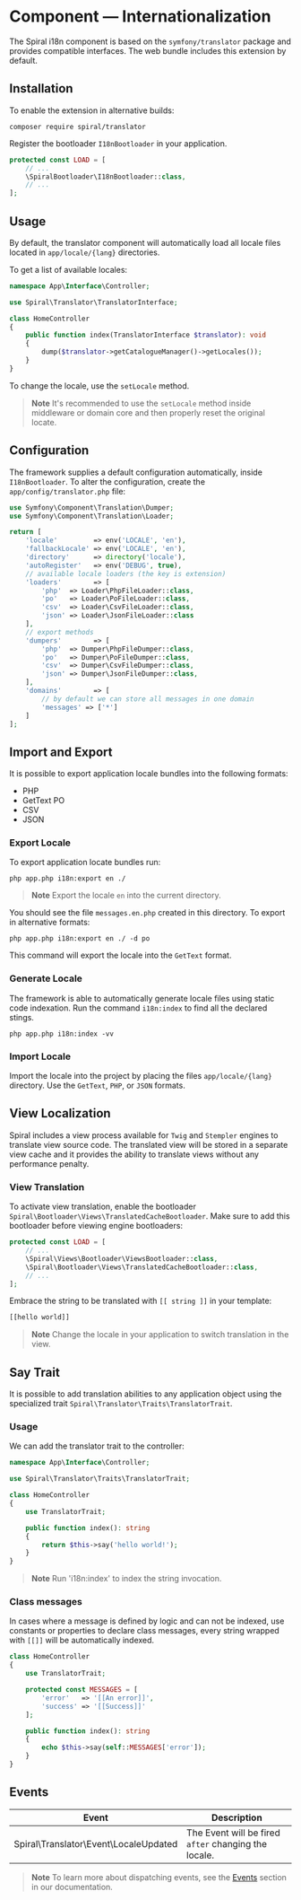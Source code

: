# Component — Internationalization

The Spiral i18n component is based on the `symfony/translator` package and provides compatible interfaces.
The web bundle includes this extension by default.

## Installation

To enable the extension in alternative builds:

```terminal
composer require spiral/translator
```

Register the bootloader `I18nBootloader` in your application.

```php app/src/Application/Kernel.php
protected const LOAD = [
    // ...
    \SpiralBootloader\I18nBootloader::class,
    // ...
];
```

## Usage

By default, the translator component will automatically load all locale files located in `app/locale/{lang}`
directories.

To get a list of available locales:

```php
namespace App\Interface\Controller;

use Spiral\Translator\TranslatorInterface;

class HomeController
{
    public function index(TranslatorInterface $translator): void
    {
        dump($translator->getCatalogueManager()->getLocales());
    }
}
```

To change the locale, use the `setLocale` method.

> **Note**
> It's recommended to use the `setLocale` method inside middleware or domain core and then properly reset the original
> locate.

## Configuration

The framework supplies a default configuration automatically, inside `I18nBootloader`. To alter the configuration,
create the `app/config/translator.php` file:

```php app/config/translator.php
use Symfony\Component\Translation\Dumper;
use Symfony\Component\Translation\Loader;

return [
    'locale'         => env('LOCALE', 'en'),
    'fallbackLocale' => env('LOCALE', 'en'),
    'directory'      => directory('locale'),
    'autoRegister'   => env('DEBUG', true),
    // available locale loaders (the key is extension)
    'loaders'        => [
        'php'  => Loader\PhpFileLoader::class,
        'po'   => Loader\PoFileLoader::class,
        'csv'  => Loader\CsvFileLoader::class,
        'json' => Loader\JsonFileLoader::class
    ],
    // export methods
    'dumpers'        => [
        'php'  => Dumper\PhpFileDumper::class,
        'po'   => Dumper\PoFileDumper::class,
        'csv'  => Dumper\CsvFileDumper::class,
        'json' => Dumper\JsonFileDumper::class,
    ],
    'domains'        => [
        // by default we can store all messages in one domain
        'messages' => ['*']
    ]
];
```

## Import and Export

It is possible to export application locale bundles into the following formats:

- PHP
- GetText PO
- CSV
- JSON

### Export Locale

To export application locate bundles run:

```terminal
php app.php i18n:export en ./
```

> **Note**
> Export the locale `en`  into the current directory.

You should see the file `messages.en.php` created in this directory. To export in alternative formats:

```terminal
php app.php i18n:export en ./ -d po
```

This command will export the locale into the `GetText` format.

### Generate Locale

The framework is able to automatically generate locale files using static code indexation. Run the command `i18n:index`
to find all the declared stings.

```terminal
php app.php i18n:index -vv
```

### Import Locale

Import the locale into the project by placing the files `app/locale/{lang}` directory. Use the `GetText`, `PHP`,
or `JSON` formats.

## View Localization

Spiral includes a view process available for `Twig` and `Stempler` engines to translate view source code. The 
translated view will be stored in a separate view cache and it provides the ability to translate views without any
performance penalty.

### View Translation

To activate view translation, enable the bootloader `Spiral\Bootloader\Views\TranslatedCacheBootloader`. Make sure to
add this bootloader before viewing engine bootloaders:

```php app/src/Application/Kernel.php
protected const LOAD = [
    // ...
    \Spiral\Views\Bootloader\ViewsBootloader::class,
    \Spiral\Bootloader\Views\TranslatedCacheBootloader::class,
    // ...
];
```

Embrace the string to be translated with `[[ string ]]` in your template:

```html
[[hello world]]
```

> **Note**
> Change the locale in your application to switch translation in the view.

## Say Trait

It is possible to add translation abilities to any application object using the specialized trait
`Spiral\Translator\Traits\TranslatorTrait`.

### Usage

We can add the translator trait to the controller:

```php
namespace App\Interface\Controller;

use Spiral\Translator\Traits\TranslatorTrait;

class HomeController
{
    use TranslatorTrait;

    public function index(): string
    {
        return $this->say('hello world!');
    }
}
```

> **Note**
> Run 'i18n:index' to index the string invocation.

### Class messages

In cases where a message is defined by logic and can not be indexed, use constants or properties to declare class messages, every string wrapped with `[[]]` will be automatically indexed.

```php
class HomeController 
{
    use TranslatorTrait;

    protected const MESSAGES = [
        'error'   => '[[An error]]',
        'success' => '[[Success]]'
    ];

    public function index(): string
    {
        echo $this->say(self::MESSAGES['error']);
    }
}
```

## Events

| Event                                 | Description                                          |
|---------------------------------------|------------------------------------------------------|
| Spiral\Translator\Event\LocaleUpdated | The Event will be fired `after` changing the locale. |

> **Note**
> To learn more about dispatching events, see the [Events](../advanced/events.md) section in our documentation.
